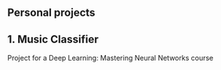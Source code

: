 ## Personal projects
## 1. Music Classifier
Project for a Deep Learning: Mastering Neural Networks course

